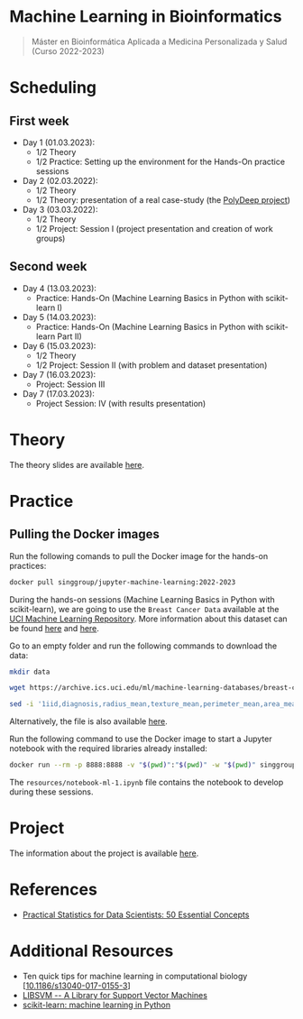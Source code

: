 # Machine Learning in Bioinformatics
> Máster en Bioinformática Aplicada a Medicina Personalizada y Salud (Curso 2022-2023)

# Scheduling

## First week

- Day 1 (01.03.2023):
	- 1/2 Theory
	- 1/2 Practice: Setting up the environment for the Hands-On practice sessions
- Day 2 (02.03.2022):
	- 1/2 Theory
	- 1/2 Theory: presentation of a real case-study (the [PolyDeep project](polydeep.org/))
- Day 3 (03.03.2022):
	- 1/2 Theory
	- 1/2 Project: Session I (project presentation and creation of work groups)

## Second week
- Day 4 (13.03.2023):
	- Practice: Hands-On (Machine Learning Basics in Python with scikit-learn I)
- Day 5 (14.03.2023):
	- Practice: Hands-On (Machine Learning Basics in Python with scikit-learn Part II)
- Day 6 (15.03.2023):
	- 1/2 Theory
	- 1/2 Project: Session II (with problem and dataset presentation)
- Day 7 (16.03.2023):
    - Project: Session III
- Day 7 (17.03.2023):
    - Project Session: IV (with results presentation)

# Theory

The theory slides are available [here](resources/theory-machinelearning.pdf).

# Practice

## Pulling the Docker images

Run the following comands to pull the Docker image for the hands-on practices:

```bash
docker pull singgroup/jupyter-machine-learning:2022-2023
```

During the hands-on sessions (Machine Learning Basics in Python with scikit-learn), we are going to use the `Breast Cancer Data` available at the [UCI Machine Learning Repository](https://archive.ics.uci.edu/ml/datasets/Breast+Cancer+Wisconsin+(Diagnostic)). More information about this dataset can be found [here](https://archive.ics.uci.edu/ml/machine-learning-databases/breast-cancer-wisconsin/wdbc.names) and [here](https://www.kaggle.com/uciml/breast-cancer-wisconsin-data).

Go to an empty folder and run the following commands to download the data: 
```bash
mkdir data

wget https://archive.ics.uci.edu/ml/machine-learning-databases/breast-cancer-wisconsin/wdbc.data -O data/wdbc.data

sed -i '1iid,diagnosis,radius_mean,texture_mean,perimeter_mean,area_mean,smoothness_mean,compactness_mean,concavity_mean,concave points_mean,symmetry_mean,fractal_dimension_mean,radius_se,texture_se,perimeter_se,area_se,smoothness_se,compactness_se,concavity_se,concave_points_se,symmetry_se,fractal_dimension_se,radius_worst,texture_worst,perimeter_worst,area_worst,smoothness_worst,compactness_worst,concavity_worst,concave points_worst,symmetry_worst,fractal_dimension_worst' data/wdbc.data
```

Alternatively, the file is also available [here](data/wdbc.data).

Run the following command to use the Docker image to start a Jupyter notebook with the required libraries already installed: 
```bash
docker run --rm -p 8888:8888 -v "$(pwd)":"$(pwd)" -w "$(pwd)" singgroup/jupyter-machine-learning:2022-2023
```

The `resources/notebook-ml-1.ipynb` file contains the notebook to develop during these sessions.

# Project

The information about the project is available [here](resources/PROJECT.md).

# References
- [Practical Statistics for Data Scientists: 50 Essential Concepts](https://www.oreilly.com/library/view/practical-statistics-for/9781491952955/)

# Additional Resources
- Ten quick tips for machine learning in computational biology [[10.1186/s13040-017-0155-3](https://dx.doi.org/10.1186%2Fs13040-017-0155-3)]
- [LIBSVM -- A Library for Support Vector Machines](https://www.csie.ntu.edu.tw/~cjlin/libsvm/)
- [scikit-learn: machine learning in Python](https://scikit-learn.org/stable/)

